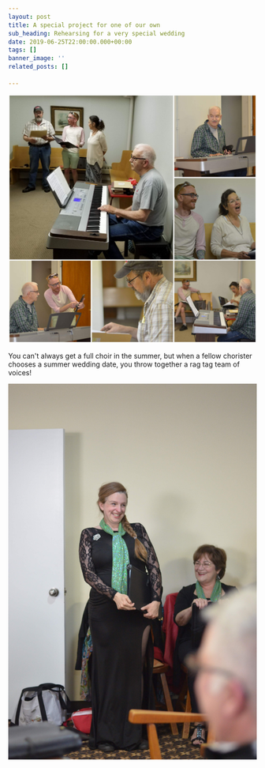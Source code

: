 ```yaml
---
layout: post
title: A special project for one of our own
sub_heading: Rehearsing for a very special wedding
date: 2019-06-25T22:00:00.000+00:00
tags: []
banner_image: ''
related_posts: []

---
```

![](/images/20190626_073139.jpg)

You can't always get a full choir in the summer, but when a fellow chorister chooses a summer wedding date, you throw together a rag tag team of voices!

![](/images/20190609_SAR_8836.jpg)
